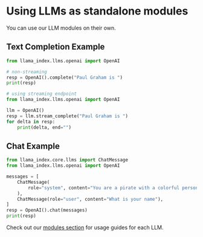# Using LLMs as standalone modules

You can use our LLM modules on their own.

## Text Completion Example

```python
from llama_index.llms.openai import OpenAI

# non-streaming
resp = OpenAI().complete("Paul Graham is ")
print(resp)

# using streaming endpoint
from llama_index.llms.openai import OpenAI

llm = OpenAI()
resp = llm.stream_complete("Paul Graham is ")
for delta in resp:
    print(delta, end="")
```

## Chat Example

```python
from llama_index.core.llms import ChatMessage
from llama_index.llms.openai import OpenAI

messages = [
    ChatMessage(
        role="system", content="You are a pirate with a colorful personality"
    ),
    ChatMessage(role="user", content="What is your name"),
]
resp = OpenAI().chat(messages)
print(resp)
```

Check out our [modules section](modules.md) for usage guides for each LLM.
